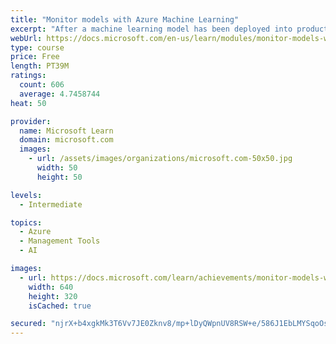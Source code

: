 ```yaml
---
title: "Monitor models with Azure Machine Learning"
excerpt: "After a machine learning model has been deployed into production, it's important to understand how it is being used by capturing and viewing telemetry."
webUrl: https://docs.microsoft.com/en-us/learn/modules/monitor-models-with-azure-machine-learning/
type: course
price: Free
length: PT39M
ratings:
  count: 606
  average: 4.7458744
heat: 50

provider:
  name: Microsoft Learn
  domain: microsoft.com
  images:
    - url: /assets/images/organizations/microsoft.com-50x50.jpg
      width: 50
      height: 50

levels:
  - Intermediate

topics:
  - Azure
  - Management Tools
  - AI

images:
  - url: https://docs.microsoft.com/learn/achievements/monitor-models-with-azure-machine-learning-social.png
    width: 640
    height: 320
    isCached: true

secured: "njrX+b4xgkMk3T6Vv7JE0Zknv8/mp+lDyQWpnUV8RSW+e/586J1EbLMYSqoOsYLQbXGD1xf3+TeDSrk3MvHMiHyB33+JNOToRW3jECX672AU0tb8oowizfNDV/i9d/WlZZBn2SpXTJG6KFfaj+Sw5y9xbnd1ScgdT/O/O4t+jQN+i6lMb4cQCMTs0Ovc6zyoZc1i8lNbE4AZWGoY8dPdaFFpcxJMpfQtJT0HZ0ipIju5DOau8aM4zPcSD4YF11AixGIadE4GOecmJWuCbe7q5tqrPcEJAL3lC6Uw0/aMZPGjK0KNC4OPTQNuPw+wbmNVE2THze2gn8vNWPvffKYQtvqLrBMRqoa4j4swCizMVBQWJBExlQ4syMCJNolnVMIQgJvfCCM5pbSjJafjCYtEQIwvUc57AgEGat/B59HyhXU=;y30FVMQ2gCQNWJMngjZgiA=="
---
```


